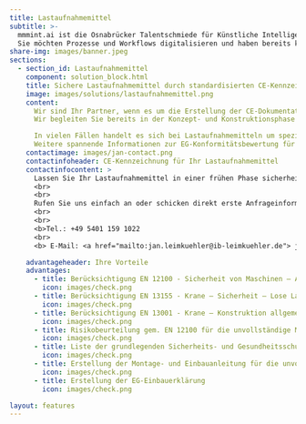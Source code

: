 ```yaml
---
title: Lastaufnahmemittel
subtitle: >-
  mmmint.ai ist die Osnabrücker Talentschmiede für Künstliche Intelligenz und Digitales.
  Sie möchten Prozesse und Workflows digitalisieren und haben bereits konkrete Ideen? Wir entwickeln gemeinsam mit Ihnen datenbasierte digitale Services. Maßgeschneiderte Lösungen mit modernster Technologie. Die Projekte werden gemeinsam erarbeitet. Sprechen Sie uns gerne an.
share-img: images/banner.jpeg
sections:
  - section_id: Lastaufnahmemittel
    component: solution_block.html
    title: Sichere Lastaufnahmemittel durch standardisierten CE-Kennzeichnungsprozess!
    image: images/solutions/lastaufnahmemittel.png
    content:
      Wir sind Ihr Partner, wenn es um die Erstellung der CE-Dokumentation für Lastaufnahmemittel geht
      Wir begleiten Sie bereits in der Konzept- und Konstruktionsphase und erstellen die Risikobeurteilung gemäß EN ISO 12100, sodass Ihr Produkt die Anforderungen der Maschinenrichtlinie (RL 2006/42/EG) erfüllt. Darüber hinaus übernehmen wir die Erstellung der Original-Betriebsanleitung und EG-Konformitätserklärung für Services.

      In vielen Fällen handelt es sich bei Lastaufnahmemitteln um spezifische Sonderkonstruktionen, die von Unternehmen eigenständig konstruiert und im eigenen Betrieb eingesetzt werden. Auch in diesem Fall gibt es keine Ausnahme zum Verzicht auf einen CE-Kennzeichnungsprozess. Die Unternehmen sind Hersteller im Sinne der Maschinenrichtlinie und selbst verantwortlich dafür, dass Ihre Konstruktionen sicher sind
      Weitere spannende Informationen zur EG-Konformitätsbewertung für lose Lastaufnahmemittel finden Sie in unserem <a href="/blog">Blog.</a>
    contactimage: images/jan-contact.png
    contactinfoheader: CE-Kennzeichnung für Ihr Lastaufnahmemittel
    contactinfocontent: >
      Lassen Sie Ihr Lastaufnahmemittel in einer frühen Phase sicherheitstechnisch von uns bewerten. Fragen Sie kostenfrei ein Angebot zur Erstellung der Risikobeurteilung und Original-Betriebsanleitung bei uns an.
      <br>
      <br>
      Rufen Sie uns einfach an oder schicken direkt erste Anfrageinformationen per E-Mail. Nutzen Sie hierzu gerne unsere Anfrage-Checkliste. Diese können Sie hier downloaden.
      <br>
      <br>
      <b>Tel.: +49 5401 159 1022
      <br>
      <b> E-Mail: <a href="mailto:jan.leimkuehler@ib-leimkuehler.de"> jan.leimkuehler@ib-leimkuehler.de</a></b>

    advantageheader: Ihre Vorteile
    advantages:
      - title: Berücksichtigung EN 12100 - Sicherheit von Maschinen – Allgemeine Gestaltungssätze
        icon: images/check.png
      - title: Berücksichtigung EN 13155 - Krane – Sicherheit – Lose Lastaufnahmemittel
        icon: images/check.png
      - title: Berücksichtigung EN 13001 - Krane – Konstruktion allgemein
        icon: images/check.png
      - title: Risikobeurteilung gem. EN 12100 für die unvollständige Maschine
        icon: images/check.png
      - title: Liste der grundlegenden Sicherheits- und Gesundheitsschutzanforderungen
        icon: images/check.png
      - title: Erstellung der Montage- und Einbauanleitung für die unvollständige Maschine
        icon: images/check.png
      - title: Erstellung der EG-Einbauerklärung
        icon: images/check.png

layout: features
---
```


